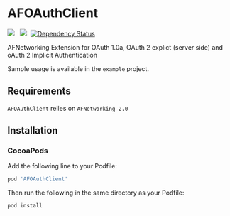 AFOAuthClient
=============

![](http://cocoapod-badges.herokuapp.com/v/AFOAuthClient/badge.png) &nbsp; ![](http://cocoapod-badges.herokuapp.com/p/AFOAuthClient/badge.png) &nbsp;[![Dependency Status](https://www.versioneye.com/user/projects/539e0ec183add71688000014/badge.svg?style=flat)](https://www.versioneye.com/user/projects/539e0ec183add71688000014)

AFNetworking Extension for OAuth 1.0a, OAuth 2 explict (server side) and oAuth 2 Implicit Authentication

Sample usage is available in the `example` project.

## Requirements

`AFOAuthClient` reiles on `AFNetworking 2.0`

## Installation

### CocoaPods

Add the following line to your Podfile:

```ruby
pod 'AFOAuthClient'
```

Then run the following in the same directory as your Podfile:
```ruby
pod install
```
